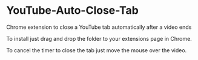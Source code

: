 # YouTube-Auto-Close-Tab
Chrome extension to close a YouTube tab automatically after a video ends

To install just drag and drop the folder to your extensions page in Chrome. 

To cancel the timer to close the tab just move the mouse over the video.
